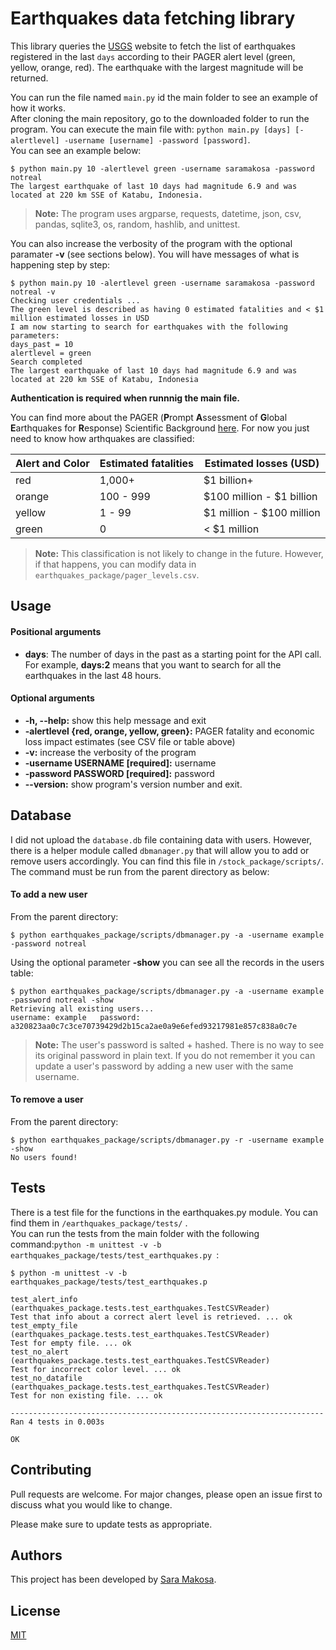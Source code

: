 # Earthquakes data fetching library 

This library queries the [USGS](https://earthquake.usgs.gov/fdsnws/event/1/) website to fetch the list of earthquakes registered in the last ```days``` according to their PAGER alert level (green, yellow, orange, red). The earthquake with the largest magnitude will be returned.

You can run the file named ```main.py``` id the main folder to see an example of how it works.  
After cloning the main repository, go to the downloaded folder to run the program. You can execute the main file with: ```python main.py [days] [-alertlevel] -username [username] -password [password]```.  
You can see an example below:

```
$ python main.py 10 -alertlevel green -username saramakosa -password notreal
The largest earthquake of last 10 days had magnitude 6.9 and was located at 220 km SSE of Katabu, Indonesia.
```
> **Note:** The program uses argparse, requests, datetime, json, csv, pandas, sqlite3, os, random, hashlib, and unittest.

You can also increase the verbosity of the program with the optional paramater **-v** (see sections below). You will have messages of what is happening step by step:
```
$ python main.py 10 -alertlevel green -username saramakosa -password notreal -v
Checking user credentials ...
The green level is described as having 0 estimated fatalities and < $1 million estimated losses in USD
I am now starting to search for earthquakes with the following parameters: 
days_past = 10
alertlevel = green
Search completed
The largest earthquake of last 10 days had magnitude 6.9 and was located at 220 km SSE of Katabu, Indonesia
```

**Authentication is required when runnnig the main file.**

You can find more about the PAGER (**P**rompt **A**ssessment of **G**lobal **E**arthquakes for **R**esponse) Scientific Background [here](https://earthquake.usgs.gov/data/pager/background.php). For now you just need to know how arthquakes are classified:

Alert and Color | Estimated fatalities | Estimated losses (USD)
------------ | -------------  | -------------
red | 1,000+ | $1 billion+
orange | 100 - 999 | $100 million - $1 billion
yellow | 1 - 99 |$1 million - $100 million
green |0 | < $1 million
 
> **Note:** This classification is not likely to change in the future. However, if that happens, you can modify data in ```earthquakes_package/pager_levels.csv```.  



## Usage
#### Positional arguments
- **days**: The number of days in the past as a starting point for the API call. For example, **days:2** means that you want to search for all the earthquakes in the last 48 hours.  

#### Optional arguments
- **-h, --help:** show this help message and exit 
- **-alertlevel {red, orange, yellow, green}:** PAGER fatality and economic loss impact estimates (see CSV file or table above)
- **-v:** increase the verbosity of the program
- **-username USERNAME [required]:** username
- **-password PASSWORD [required]:** password
- **--version:** show program's version number and exit.

## Database
I did not upload the ```database.db``` file containing data with users. However, there is a helper module called  ```dbmanager.py``` that will allow you to add or remove users accordingly. You can find this file in  ```/stock_package/scripts/```.  The command must be run from the parent directory as below:



#### To add a new user
From the parent directory: 
 ```
$ python earthquakes_package/scripts/dbmanager.py -a -username example -password notreal
```
Using the optional parameter **-show** you can see all the records in the users table: 

 ```
$ python earthquakes_package/scripts/dbmanager.py -a -username example -password notreal -show
Retrieving all existing users...
username: example 	password: a320823aa0c7c3ce70739429d2b15ca2ae0a9e6efed93217981e857c838a0c7e
```
> **Note:** The user's password is salted + hashed. There is no way to see its original password in plain text. If you do not remember it you can update a user's password by adding a new user with the same username.

#### To remove a user
From the parent directory: 
 ```
$ python earthquakes_package/scripts/dbmanager.py -r -username example -show
No users found!
```

## Tests
There is a test file for the functions in the earthquakes.py module. You can find them in ```/earthquakes_package/tests/``` .  
You can run the tests from the main folder with the following command:```python -m unittest -v -b earthquakes_package/tests/test_earthquakes.py ```:

```
$ python -m unittest -v -b earthquakes_package/tests/test_earthquakes.p

test_alert_info (earthquakes_package.tests.test_earthquakes.TestCSVReader)
Test that info about a correct alert level is retrieved. ... ok
test_empty_file (earthquakes_package.tests.test_earthquakes.TestCSVReader)
Test for empty file. ... ok
test_no_alert (earthquakes_package.tests.test_earthquakes.TestCSVReader)
Test for incorrect color level. ... ok
test_no_datafile (earthquakes_package.tests.test_earthquakes.TestCSVReader)
Test for non existing file. ... ok

----------------------------------------------------------------------
Ran 4 tests in 0.003s

OK

```
## Contributing
Pull requests are welcome. For major changes, please open an issue first to discuss what you would like to change.

Please make sure to update tests as appropriate.


## Authors
This project has been developed by [Sara Makosa](https://www.linkedin.com/in/sara-makosa-761301194/). 

## License
[MIT](https://choosealicense.com/licenses/mit/)